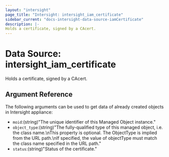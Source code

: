 ```yaml
---
layout: "intersight"
page_title: "Intersight: intersight_iam_certificate"
sidebar_current: "docs-intersight-data-source-iamCertificate"
description: |-
Holds a certificate, signed by a CAcert.
---
```


# Data Source: intersight_iam_certificate
Holds a certificate, signed by a CAcert.
## Argument Reference
The following arguments can be used to get data of already created objects in Intersight appliance:
* `moid`:(string)"The unique identifier of this Managed Object instance."
* `object_type`:(string)"The fully-qualified type of this managed object, i.e. the class name.\nThis property is optional. The ObjectType is implied from the URL path.\nIf specified, the value of objectType must match the class name specified in the URL path."
* `status`:(string)"Status of the certificate."
